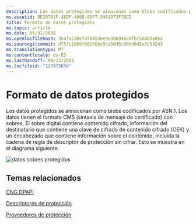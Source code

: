 ```yaml
---
description: Los datos protegidos se almacenan como blobs codificados por ASN.1.
ms.assetid: 8E287A1F-4EDF-4068-85F7-59A1D73F7BCD
title: Formato de datos protegidos
ms.topic: article
ms.date: 05/31/2018
ms.openlocfilehash: 3bafa230efd704536e9e30b946e5fbf2d403e664
ms.sourcegitcommit: d75fc10b9f0825bbe5ce5045c90d4045e3c53243
ms.translationtype: MT
ms.contentlocale: es-ES
ms.lasthandoff: 09/13/2021
ms.locfileid: "127073656"
---
```

# <a name="protected-data-format"></a>Formato de datos protegidos

Los datos protegidos se almacenan como blobs codificados por ASN.1. Los datos tienen el formato CMS (sintaxis de mensaje de certificado) con sobres. El sobre digital contiene contenido cifrado, información del destinatario que contiene una clave de cifrado de contenido cifrado (CEK) y un encabezado que contiene información sobre el contenido, incluida la cadena de regla de descriptor de protección sin cifrar. Esto se muestra en el diagrama siguiente.

![datos sobres protegidos](images/protecteddatablob.png)

## <a name="related-topics"></a>Temas relacionados

<dl> <dt>

[CNG DPAPI](cng-dpapi.md)
</dt> <dt>

[Descriptores de protección](protection-descriptors.md)
</dt> <dt>

[Proveedores de protección](protection-providers.md)
</dt> </dl>

 

 



